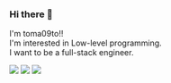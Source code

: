 ### Hi there 👋
I'm toma09to!!  
I'm interested in Low-level programming.  
I want to be a full-stack engineer.

![](http://github-profile-summary-cards.vercel.app/api/cards/repos-per-language?username=toma09to&theme=tokyonight)
![](http://github-profile-summary-cards.vercel.app/api/cards/most-commit-language?username=toma09to&theme=tokyonight)
![](http://github-profile-summary-cards.vercel.app/api/cards/stats?username=toma09to&theme=tokyonight)

<!--
**toma09to/toma09to** is a ✨ _special_ ✨ repository because its `README.md` (this file) appears on your GitHub profile.

Here are some ideas to get you started:

- 🔭 I’m currently working on ...
- 🌱 I’m currently learning ...
- 👯 I’m looking to collaborate on ...
- 🤔 I’m looking for help with ...
- 💬 Ask me about ...
- 📫 How to reach me: ...
- 😄 Pronouns: ...
- ⚡ Fun fact: ...
-->
